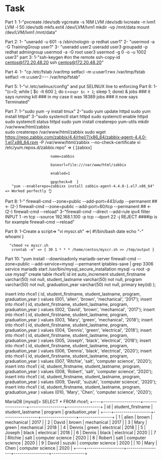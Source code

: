 # Task
Part 1:
	1-"pvcreate /dev/sdb
	   vgcreate -s 16M  LVM /dev/sdb
	   lvcreate -n lvm1 LVM  -l 50 /dev/sdb
	   mkfs.ext4 /dev/LVM/lvm1
	   mkdir -vp /mnt/data
	   mount /dev/LVM/lvm1 /mnt/data"



Part 2:
	1- "useradd -u 601 -s /sbin/nologin -p redhat user1"
	2- "usermod -a -G TrainingGroup user1"
	3- "useradd user2
	    useradd user3
	    groupadd -p redhat admingroup
	    usermod -a -G root user3
	    usermod -g 0 -o -u 1002 user3"
part 3:
	1-"ssh-keygen #on the remote 
	   ssh-copy-id centos@172.20.48.20
	   ssh centos@172.20.48.20"


Part 4:
	1- "cp /etc/fstab /var/tmp
	    setfacl -m u:user1:rwx /var/tmp/fstab
	    setfacl -m u:user2:--- /var/tmp/fstab"

Part 5:
	1-"vi /etc/selinux/config"
	  and put SELINUX line to enforcing
Part 6:
	1-"(c=0; while [ $c -lt 600 ]; do c=`expr $c + 1`;  sleep 1; done) &
	   jobs   ### it says running 
           kill <pid>  ### in my case it was 18389 
	   jobs ### it now says Terminated"

Part 7:
	1-"sudo yum -y install tmux"
	2-"sudo yum update httpd
	   sudo yum install httpd"
	3-"sudo systemctl start httpd
	   sudo systemctl enable httpd
	   sudo systemctl status httpd
	   sudo yum install createrepo yum-utils
	   mkdir /var/www/html/zabbix	
	   sudo createrepo /var/www/html/zabbix
	   sudo wget https://repo.zabbix.com/zabbix/4.4/rhel/7/x86_64/zabbix-agent-4.4.0-1.el7.x86_64.rpm -P /var/www/html/zabbix --no-check-certificate
	   vi /etc/yum.repos.d/zabbix.repo" => {  [zabixx] 

						 name=zabbix

						 baseurl=file:///var/www/html/zabbix

						 enabled=1

						 gpgcheck=0  }
	   "yum --enablerepo=zabbixx install zabbix-agent-4.4.0-1.el7.x86_64" => Worked perfectly 👌 
	      
	   




Part 8:
	1-" firewall-cmd --zone=public --add-port=443/udp --permanent ## <- (2-)
	    firewall-cmd --zone=public --add-port=80/tcp --permanent  ## <- (2-)
	    firewall-cmd --reload"
	3-"firewall-cmd --direct --add-rule ipv4 filter INPUT 1 -m tcp --source 192.168.1.100 -p tcp --dport 22 -j REJECT ####ip is for example
	   firewall-cmd --reload" 


Part 9:
	1-Create a script=> "vi myscr.sh" =>{ #!/bin/bash
					      date
				              echo "-"
					      whoami }

	  "chmod +x myscr.sh
	   crontab -e" => { 30 1 * * * /home/centos/myscr.sh >> /tmp/output }

Part 10:
	"yum install --downloadonly mariadb-server
	 firewall-cmd --zone=public --add-service=mysql --permanent
	 iptables-save | grep 3306
	 service mariadb start
	 /usr/bin/mysql_secure_installation
	 mysql -u root -p
	 use mysql" 
create table rhce1(
    id int auto_increment
    student_firstname varchar(50) not null,
    student_lastname varchar(50) not null,
    program varchar(50) not null,
    graduation_year varchar(50) not null,
    primary key(id)
);

insert into   rhce1 (  id,  student_firstname,    student_lastname,     program,     graduation_year   ) values   (001, 'allen', 'brown', 'mechanical', '2017');
insert into   rhce1 (  id,  student_firstname,    student_lastname,     program,     graduation_year   ) values   (002, 'David', 'brown', 'mechanical', '2017');
insert into   rhce1 (  id,  student_firstname,    student_lastname,     program,     graduation_year   ) values   (003, 'Mary', 'green', 'mechanical', '2018');
insert into   rhce1 (  id,  student_firstname,    student_lastname,     program,     graduation_year   ) values   (004, 'Dennis', 'green', 'electrical', '2018');
insert into   rhce1 (  id,  student_firstname,    student_lastname,     program,     graduation_year   ) values   (005, 'Joseph', 'black', 'electrical', '2018');
insert into   rhce1 (  id,  student_firstname,    student_lastname,     program,     graduation_year   ) values   (006, 'Dennis', 'black', 'electrical', '2020');
insert into   rhce1 (  id,  student_firstname,    student_lastname,     program,     graduation_year   ) values   (007, 'Ritchie', 'salt', 'computer science', '2020');
insert into   rhce1 (  id,  student_firstname,    student_lastname,     program,     graduation_year   ) values   (008, 'Robert', 'salt', 'computer science', '2020');
insert into   rhce1 (  id,  student_firstname,    student_lastname,     program,     graduation_year   ) values   (009, 'David', 'suzuki', 'computer science', '2020');
insert into   rhce1 (  id,  student_firstname,    student_lastname,     program,     graduation_year   ) values   (010, 'Mary', 'Chen', 'computer science', '2020');

MariaDB [mysql]> SELECT * FROM rhce1;
+----+-------------------+------------------+------------------+-----------------+
| id | student_firstname | student_lastname | program          | graduation_year |
+----+-------------------+------------------+------------------+-----------------+
|  1 | allen             | brown            | mechanical       |            2017 |
|  2 | David             | brown            | mechanical       |            2017 |
|  3 | Mary              | green            | mechanical       |            2018 |
|  4 | Dennis            | green            | electrical       |            2018 |
|  5 | Joseph            | black            | electrical       |            2018 |
|  6 | Dennis            | black            | electrical       |            2020 |
|  7 | Ritchie           | salt             | computer science |            2020 |
|  8 | Robert            | salt             | computer science |            2020 |
|  9 | David             | suzuki           | computer science |            2020 |
| 10 | Mary              | Chen             | computer science |            2020 |
+----+-------------------+------------------+------------------+-----------------+
